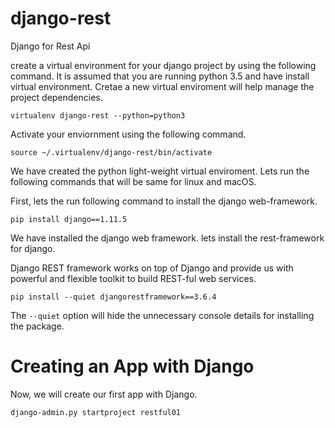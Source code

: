 # django-rest
Django for Rest Api 

create a virtual environment for your django project by using the following command. It is assumed that you are running python 3.5 and have install virtual environment. Cretae a new virtual enviroment will help manage the project dependencies.

```
virtualenv django-rest --python=python3
``` 

Activate your enviornment using the following command. 

```
source ~/.virtualenv/django-rest/bin/activate
```

We have created the python light-weight virtual enviroment. Lets run the following commands that will be same for linux and macOS. 


First, lets the run following command to install the django web-framework. 

```
pip install django==1.11.5
```

We have installed the django web framework. lets install the rest-framework for django.

Django REST framework works on top of Django and provide us with powerful and flexible toolkit to build REST-ful web services.

```
pip install --quiet djangorestframework==3.6.4 
```

The ``` --quiet ``` option will hide the unnecessary console details for installing the package.

# Creating an App with Django

Now, we will create our first app with Django.

```
django-admin.py startproject restful01
```

